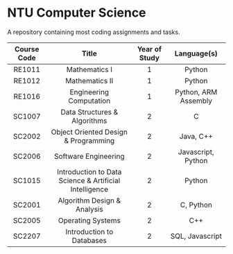 # NTU Computer Science
A repository containing most coding assignments and tasks.

Course Code | Title                                                   | Year of Study | Language(s)
|:---------:|:-----:                                                  |:-------------:|:-----------:
RE1011      | Mathematics I                                           | 1             | Python
RE1012      | Mathematics II                                          | 1             | Python
RE1016      | Engineering Computation                                 | 1             | Python, ARM Assembly
SC1007      | Data Structures & Algorithms                            | 2             | C
SC2002      | Object Oriented Design & Programming                    | 2             | Java, C++
SC2006      | Software Engineering                                    | 2             | Javascript, Python
SC1015      | Introduction to Data Science & Artificial Intelligence  | 2             | Python
SC2001      | Algorithm Design & Analysis                             | 2             | C, Python
SC2005      | Operating Systems                                       | 2             | C++
SC2207      | Introduction to Databases                               | 2             | SQL, Javascript
